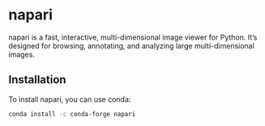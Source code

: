# napari

napari is a fast, interactive, multi-dimensional image viewer for Python. It’s designed for browsing, annotating, and analyzing large multi-dimensional images. 

## Installation

To install napari, you can use conda:

```bash
conda install -c conda-forge napari
```

